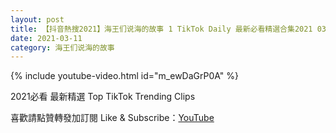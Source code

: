 ```yaml
---
layout: post
title: 【抖音熱搜2021】海王们说海的故事 1 TikTok Daily 最新必看精選合集2021 03 11
date: 2021-03-11
category: 海王们说海的故事
---
```


{% include youtube-video.html id="m_ewDaGrP0A" %}

2021必看 最新精選 Top TikTok Trending Clips

喜歡請點贊轉發加訂閱 Like & Subscribe：[YouTube](https://www.youtube.com/channel/UCAoR7VcanIPd04uEq_GIylA/videos)

